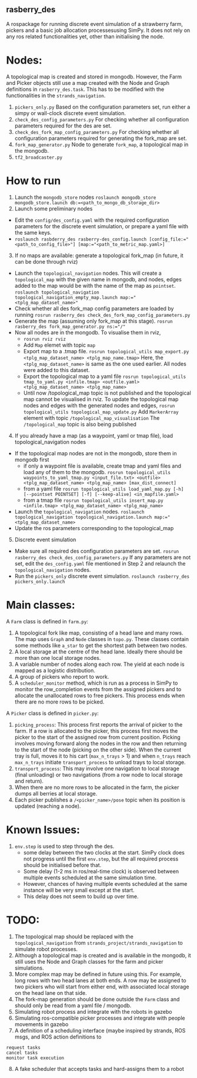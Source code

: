 **rasberry_des**
------------
A rospackage for running discrete event simulation of a strawberry farm, pickers and a basic job allocation processesusing SimPy. It does not rely on any ros related functionalities yet, other than initialising the node.

# Nodes:
  A topological map is created and stored in mongodb. However, the Farm and Picker objects still use a map created with the Node and Graph definitions in `rasberry_des.task`. This has to be modified with the functionalities in the `strands_navigation`.

  1. `pickers_only.py`
    Based on the configuration parameters set, run either a simpy or wall-clock discrete event simulation.
  2. `check_des_config_parameters.py`
    For checking whether all configuration parameters required for the des are set.
  3. `check_des_fork_map_config_parameters.py`
    For checking whether all configuration parameters required for generating the fork_map are set.
  4. `fork_map_generator.py`
    Node to generate `fork_map`, a topological map in the mongodb. 
  5. `tf2_broadcaster.py`

# How to run

1. Launch the `mongodb_store` nodes
  `roslaunch mongodb_store mongodb_store.launch db:=<path_to_mongo_db_storage_dir>`
2. Launch some preliminary nodes
  * Edit the `config/des_config.yaml` with the required configuration parameters for the discrete event simulation, or prepare a yaml file with the same keys.
  * `roslaunch rasbderry_des rasberry-des_config.launch [config_file:="<path_to_config_file>"] [map:="<path_to_metric_map.yaml>]`
3. If no maps are available: generate a topological fork_map (in future, it can be done through rviz)
  * Launch the `topological_navigation` nodes. This will create a `topological_map` with the given name in mongodb, and nodes, edges added to the map would be with the name of the map as `pointset`.
    `roslaunch topological_navigation topological_navigation_empty_map.launch map:="<tplg_map_dataset_name>"`
  * Check whether all des fork_map config parameters are loaded by running
    `rosrun rasberry_des check_des_fork_map_config_parameters.py`
  * Generate the map (assuming only fork_map at this stage).
    `rosrun rasberry_des fork_map_generator.py ns:="/"`
  * Now all nodes are in the mongodb. To visualise them in rviz,
    * `rosrun rviz rviz`
    * Add `Map` elemet with topic `map`
    * Export map to a .tmap file. 
      `rosrun topological_utils map_export.py <tplg_map_dataset_name> <tplg_map_name.tmap>`
      Here, the `<tplg_map_dataset_name>` is same as the one used earlier. All nodes were added to this dataset.
    * Export the topological map to a yaml file
      `rosrun topological_utils tmap_to_yaml.py <infile.tmap> <outfile.yaml> <tplg_map_dataset_name> <tplg_map_name>`
    * Until now /topological_map topic is not published and the topological map cannot be visualised in rviz. To update the topological map nodes and edges with the generated nodes and edges, 
      `rosrun topological_utils topological_map_update.py`
      Add `MarkerArray` element with topic `/topological_map_visualisation`
      The `/topological_map` topic is also being published
4. If you already have a map (as a waypoint, yaml or tmap file), load topological_navigation nodes
  * If the topological map nodes are not in the mongodb, store them in mongodb first
    * if only a waypoint file is available, create tmap and yaml files and load any of them to the mongodb.
      `rosrun topological_utils waypoints_to_yaml_tmap.py <input_file.txt> <outfile> <tplg_map_dataset_name> <tplg_map_name> [max_dist_connect]`
    * from a yaml file
      `rosrun topological_utils load_yaml_map.py [-h] [--pointset POINTSET] [-f] [--keep-alive] <in_mapfile.yaml>`
    * from a tmap file
      `rosrun topological_utils insert_map.py <infile.tmap> <tplg_map_dataset_name> <tplg_map_name>`
  * Launch the `topological_navigation` nodes. 
    `roslaunch topological_navigation topological_navigation.launch map:="<tplg_map_dataset_name>`
  * Update the ros parameters corresponding to the topological_map
5. Discrete event simulation
  * Make sure all required des configuration parameters are set.
    `rosrun rasberry_des check_des_config_parameters.py`
    If any parameters are not set, edit the `des_config.yaml` file mentioned in Step 2 and relaunch the `topological_navigation` nodes.
  * Run the `pickers_only` discrete event simulation. 
    `roslaunch rasberry_des pickers_only.launch`

# Main classes:
A `Farm` class is defined in `farm.py`:
  1. A topological fork like map, consisting of a head lane and many rows. The map uses `Graph` and `Node` classes in `topo.py`. These classes contain some methods like `a_star` to get the shortest path between two nodes.
  2. A local storage at the centre of the head lane. Ideally there should be more than one local storage nodes.
  3. A variable number of nodes along each row. The yield at each node is mapped as a logistic distribution.
  4. A group of pickers who report to work.
  5. A `scheduler_monitor` method, which is run as a process in SimPy to monitor the row_completion events from the assigned pickers and to allocate the unallocated rows to free pickers. This process ends when there are no more rows to be picked.

A `Picker` class is defined in `picker.py`:
  1. `picking_process`: This process first reports the arrival of picker to the farm. If a row is allocated to the picker, this process first moves the picker to the start of the assigned row from current position. Picking involves moving forward along the nodes in the row and then returning to the start of the node (picking on the other side). When the current tray is full, moves it to his cart (`max_n_trays` > 1) and when `n_trays` reach `max_n_trays` initiate `transport_process` to unload trays to local storage.
  2. `transport_process`: This may involve one navigation to local storage (final unloading) or two navigations (from a row node to local storage and return).
  3. When there are no more rows to be allocated in the farm, the picker dumps all berries at local storage.
  4. Each picker publishes a `/<picker_name>/pose` topic when its position is updated (reaching a node).

# Known Issues:
  1. `env.step` is used to step through the des. 
     - some delay between the two clocks at the start. SimPy clock does not progress until the first `env.step`, but the all required process should be initialised before that.
     - Some delay (1-2 ms in ros/real-time clock) is observed between multiple events scheduled at the same simulation time.
     - However, chances of having multiple events scheduled at the same instance will be very small except at the start.
     - This delay does not seem to build up over time.

# TODO:
  1. The topological map should be replaced with the `topological_navigation` from `strands_project/strands_navigation` to simulate robot processes. 
  2. Although a topological map is created and is available in the mongodb, it still uses the Node and Graph classes for the farm and picker simulations. 
  3. More complex map may be defined in future using this. For example, long rows with two head lanes at both ends. A row may be assigned to two pickers who will start from either end, with associated local storage on the head lane on that side.
  4. The fork-map generation should be done outside the `Farm` class and should only be read from a yaml file / mongodb.
  5. Simulating robot process and integrate with the robots in gazebo
  6. Simulating ros-compatible picker processes and integrate with people movements in gazebo
  7. A definition of a scheduling interface (maybe inspired by strands, ROS msgs, and ROS action definitions to

    request tasks
    cancel tasks
    monitor task execution

  8. A fake scheduler that accepts tasks and hard-assigns them to a robot


